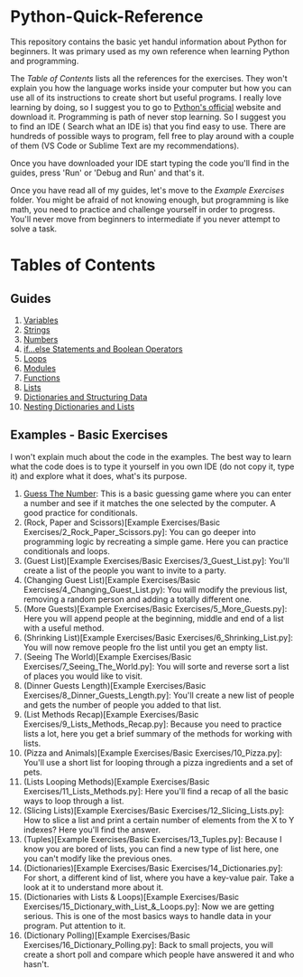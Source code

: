 # Python-Quick-Reference
This repository contains the basic yet handul information about Python for beginners. It was primary used as my own reference when learning Python and programming.

The *Table of Contents* lists all the references for the exercises. They won't explain you how the language works inside your computer but how you can use all of its instructions to create short but useful programs. I really love learning by doing, so I suggest you to go to [Python's official](https://www.python.org/downloads/) website and download it. Programming is path of never stop learning. So I suggest you to find an IDE ( Search what an IDE is) that you find easy to use. There are hundreds of possible ways to program, fell free to play around with a couple of them (VS Code or Sublime Text are my recommendations).

Once you have downloaded your IDE start typing the code you'll find in the guides, press 'Run' or 'Debug and Run' and that's it.

Once you have read all of my guides, let's move to the *Example Exercises* folder. You might be afraid of not knowing enough, but programming is like math, you need to practice and challenge yourself in order to progress. You'll never move from beginners to intermediate if you never attempt to solve a task.

# Tables of Contents

## Guides

1.  [Variables](Guides/1_Variables.md)
2.  [Strings](Guides/2_Strings.md)
3.  [Numbers](Guides/3_Numbers.md)
4.  [if...else Statements and Boolean Operators](Guides/4_If_Else_and_Booleans.md)
6.  [Loops](Guides/5_Loops.md)
7.  [Modules](Guides/6_Modules.md)
8.  [Functions](Guides/7_Functions.md)
9.  [Lists](Guides/8_Lists.md)
10. [Dictionaries and Structuring Data](Guides/10_Dictionaries_And_Structuring_Data.md)
11. [Nesting Dictionaries and Lists](Guides/11_Nesting_Dictionaries_And_Lists.md)

## Examples - Basic Exercises

I won't explain much about the code in the examples. The best way to learn what the code does is to type it yourself in you own IDE (do not copy it, type it) and explore what it does, what's its purpose.

1.  [Guess The Number](Example%Exercises/Basic%Exercises/1_Guess_the_number.py): This is a basic guessing game where you can enter a number and see if it matches the one selected by the computer. A good practice for conditionals.
2.  (Rock, Paper and Scissors)[Example Exercises/Basic Exercises/2_Rock_Paper_Scissors.py]: You can go deeper into programming logic by recreating a simple game. Here you can practice conditionals and loops.
3.  (Guest List)[Example Exercises/Basic Exercises/3_Guest_List.py]: You'll create a list of the people you want to invite to a party.
4.  (Changing Guest List)[Example Exercises/Basic Exercises/4_Changing_Guest_List.py): You will modify the previous list, removing a random person and adding a totally different one.
5.  (More Guests)[Example Exercises/Basic Exercises/5_More_Guests.py]: Here you will append people at the beginning, middle and end of a list with a useful method.
6.  (Shrinking List)[Example Exercises/Basic Exercises/6_Shrinking_List.py]: You will now remove people fro the list until you get an empty list.
7.  (Seeing The World)[Example Exercises/Basic Exercises/7_Seeing_The_World.py]: You will sorte and reverse sort a list of places you would like to visit.
8.  (Dinner Guests Length)[Example Exercises/Basic Exercises/8_Dinner_Guests_Length.py]: You'll create a new list of people and gets the number of people you added to that list.
9.  (List Methods Recap)[Example Exercises/Basic Exercises/9_Lists_Methods_Recap.py]: Because you need to practice lists a lot, here you get a brief summary of the methods for working with lists.
10. (Pizza and Animals)[Example Exercises/Basic Exercises/10_Pizza.py]: You'll use a short list for looping through a pizza ingredients and a set of pets.
11. (Lists Looping Methods)[Example Exercises/Basic Exercises/11_Lists_Methods.py]: Here you'll find a recap of all the basic ways to loop through a list.
12. (Slicing Lists)[Example Exercises/Basic Exercises/12_Slicing_Lists.py]: How to slice a list and print a certain number of elements from the X to Y indexes? Here you'll find the answer.
13. (Tuples)[Example Exercises/Basic Exercises/13_Tuples.py]: Because I know you are bored of lists, you can find a new type of list here, one you can't modify like the previous ones.
14. (Dictionaries)[Example Exercises/Basic Exercises/14_Dictionaries.py]: For short, a different kind of list, where you have a key-value pair. Take a look at it to understand more about it.
15. (Dictionaries with Lists & Loops)[Example Exercises/Basic Exercises/15_Dictionary_with_List_&_Loops.py]: Now we are getting serious. This is one of the most basics ways to handle data in your program. Put attention to it.
16. (Dictionary Polling)[Example Exercises/Basic Exercises/16_Dictionary_Polling.py]: Back to small projects, you will create a short poll and compare which people have answered it and who hasn't.
